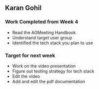 ## Karan Gohil

### Work Completed from Week 4
- Read the AGMeeting Handbook
- Understand target user group
- Identified the tech stack you plan to use

### Target for next week 
- Work on the video presentation
- Figure out testing strategy for tech stack
- Edit the video
- Add and edit the pdf documentation